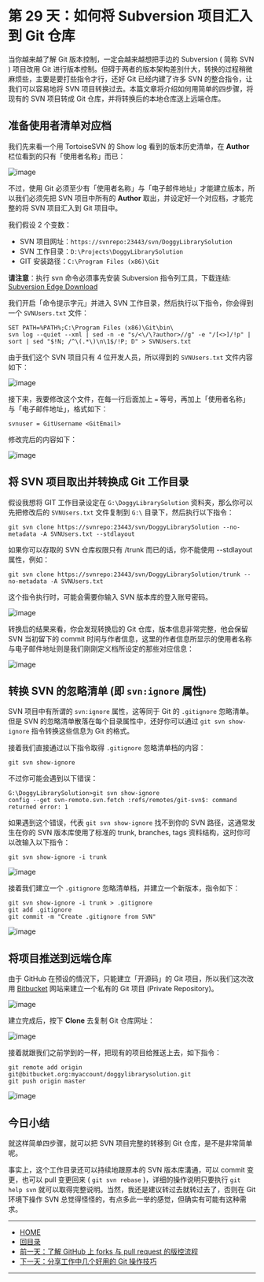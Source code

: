 第 29 天：如何将 Subversion 项目汇入到 Git 仓库
==================================================================

当你越来越了解 Git 版本控制，一定会越来越想把手边的 Subversion ( 简称 SVN ) 项目改用 Git 进行版本控制。但碍于两者的版本架构差別什大，转换的过程稍微麻烦些，主要是要打些指令才行，还好 Git 已经内建了许多 SVN 的整合指令，让我们可以容易地将 SVN 项目转换过去。本篇文章将介绍如何用简单的四步骤，将现有的 SVN 项目转成 Git 仓库，并将转换后的本地仓库送上远端仓库。

准备使用者清单对应档
--------------------

我们先来看一个用 TortoiseSVN 的 Show log 看到的版本历史清单，在 **Author** 栏位看到的只有「使用者名称」而已：

![image](figures/29/01.png)

不过，使用 Git 必须至少有「使用者名称」与「电子邮件地址」才能建立版本，所以我们必须先把 SVN 项目中所有的 **Author** 取出，并设定好一个对应档，才能完整的将 SVN 项目汇入到 Git 项目中。

我们假设 2 个变数：

* SVN 项目网址：`https://svnrepo:23443/svn/DoggyLibrarySolution`
* SVN 工作目录：`D:\Projects\DoggyLibrarySolution`
* GIT 安装路径：`C:\Program Files (x86)\Git`

**请注意**：执行 svn 命令必须事先安装 Subversion 指令列工具，下载连结: [Subversion Edge Download](http://www.collab.net/downloads/subversion)

我们开启「命令提示字元」并进入 SVN 工作目录，然后执行以下指令，你会得到一个 `SVNUsers.txt` 文件：

	SET PATH=%PATH%;C:\Program Files (x86)\Git\bin\
	svn log --quiet --xml | sed -n -e "s/<\/\?author>//g" -e "/[<>]/!p" | sort | sed "$!N; /^\(.*\)\n\1$/!P; D" > SVNUsers.txt

由于我们这个 SVN 项目只有 4 位开发人员，所以得到的 `SVNUsers.txt` 文件内容如下：

![image](figures/29/02.png)

接下来，我要修改这个文件，在每一行后面加上 `=` 等号，再加上「使用者名称」与「电子邮件地址」，格式如下：

	svnuser = GitUsername <GitEmail>

修改完后的内容如下：

![image](figures/29/03.png)


将 SVN 项目取出并转换成 Git 工作目录
-------------------------------------

假设我想将 GIT 工作目录设定在 `G:\DoggyLibrarySolution` 资料夹，那么你可以先把修改后的 `SVNUsers.txt` 文件复制到 `G:\` 目录下，然后执行以下指令：

	git svn clone https://svnrepo:23443/svn/DoggyLibrarySolution --no-metadata -A SVNUsers.txt --stdlayout

如果你可以存取的 SVN 仓库权限只有 /trunk 而已的话，你不能使用 --stdlayout 属性，例如：

	git svn clone https://svnrepo:23443/svn/DoggyLibrarySolution/trunk --no-metadata -A SVNUsers.txt

这个指令执行时，可能会需要你输入 SVN 版本库的登入账号密码。

![image](figures/29/04.png)

转换后的结果来看，你会发现转换后的 Git 仓库，版本信息非常完整，他会保留 SVN 当初留下的 commit 时间与作者信息，这里的作者信息所显示的使用者名称与电子邮件地址则是我们刚刚定义档所设定的那些对应信息：

![image](figures/29/05.png)


转换 SVN 的忽略清单 (即 `svn:ignore` 属性)
-------------------------------------------

SVN 项目中有所谓的 `svn:ignore` 属性，这等同于 Git 的 `.gitignore` 忽略清单。但是 SVN 的忽略清单散落在每个目录属性中，还好你可以通过 `git svn show-ignore` 指令转换这些信息为 Git 的格式。

接着我们直接通过以下指令取得 `.gitignore` 忽略清单档的内容：

	git svn show-ignore

不过你可能会遇到以下错误：

	G:\DoggyLibrarySolution>git svn show-ignore
	config --get svn-remote.svn.fetch :refs/remotes/git-svn$: command returned error: 1

如果遇到这个错误，代表 `git svn show-ignore` 找不到你的 SVN 路径，这通常发生在你的 SVN 版本库使用了标准的 trunk, branches, tags 资料结构，这时你可以改输入以下指令：

	git svn show-ignore -i trunk

![image](figures/29/06.png)

接着我们建立一个 `.gitignore` 忽略清单档，并建立一个新版本，指令如下：

	git svn show-ignore -i trunk > .gitignore
	git add .gitignore
	git commit -m "Create .gitignore from SVN"

![image](figures/29/07.png)


将项目推送到远端仓库
------------------------

由于 GitHub 在预设的情況下，只能建立「开源码」的 Git 项目，所以我们这次改用 [Bitbucket](https://bitbucket.org/) 网站来建立一个私有的 Git 项目 (Private Repository)。

![image](figures/29/08.png)

建立完成后，按下 **Clone** 去复制 Git 仓库网址：

![image](figures/29/09.png)

接着就跟我们之前学到的一样，把现有的项目给推送上去，如下指令：

	git remote add origin git@bitbucket.org:myaccount/doggylibrarysolution.git
	git push origin master

![image](figures/29/10.png)


今日小结
-------

就这样简单四步骤，就可以把 SVN 项目完整的转移到 Git 仓库，是不是非常简单呢。

事实上，这个工作目录还可以持续地跟原本的 SVN 版本库溝通，可以 commit 变更，也可以 pull 变更回来 ( `git svn rebase` )，详细的操作说明只要执行 `git help svn` 就可以取得完整说明。当然，我还是建议转过去就转过去了，否则在 Git 环境下操作 SVN 总觉得怪怪的，有点多此一举的感觉，但确实有可能有这种需求。




-------
* [HOME](../README.md)
* [回目录](README.md)
* [前一天：了解 GitHub 上 forks 与 pull request 的版控流程](28.md)
* [下一天：分享工作中几个好用的 Git 操作技巧](30.md)

-------


